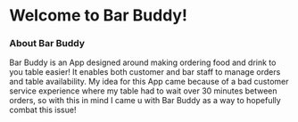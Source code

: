 <h1> Welcome to Bar Buddy! </h1>

<h3>About Bar Buddy</h3>

<p>Bar Buddy is an App designed around making ordering food and drink to you table easier! It enables both customer and bar staff to manage orders and table availability. My idea for this App came because of a bad customer service experience where my table had to wait over 30  minutes between orders, so with this in mind I came u with Bar Buddy as a way to hopefully combat this issue!</p>

